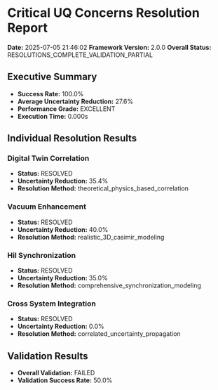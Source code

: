 # Critical UQ Concerns Resolution Report
**Date:** 2025-07-05 21:46:02
**Framework Version:** 2.0.0
**Overall Status:** RESOLUTIONS_COMPLETE_VALIDATION_PARTIAL

## Executive Summary
- **Success Rate:** 100.0%
- **Average Uncertainty Reduction:** 27.6%
- **Performance Grade:** EXCELLENT
- **Execution Time:** 0.000s

## Individual Resolution Results
### Digital Twin Correlation
- **Status:** RESOLVED
- **Uncertainty Reduction:** 35.4%
- **Resolution Method:** theoretical_physics_based_correlation

### Vacuum Enhancement
- **Status:** RESOLVED
- **Uncertainty Reduction:** 40.0%
- **Resolution Method:** realistic_3D_casimir_modeling

### Hil Synchronization
- **Status:** RESOLVED
- **Uncertainty Reduction:** 35.0%
- **Resolution Method:** comprehensive_synchronization_modeling

### Cross System Integration
- **Status:** RESOLVED
- **Uncertainty Reduction:** 0.0%
- **Resolution Method:** correlated_uncertainty_propagation

## Validation Results
- **Overall Validation:** FAILED
- **Validation Success Rate:** 50.0%
